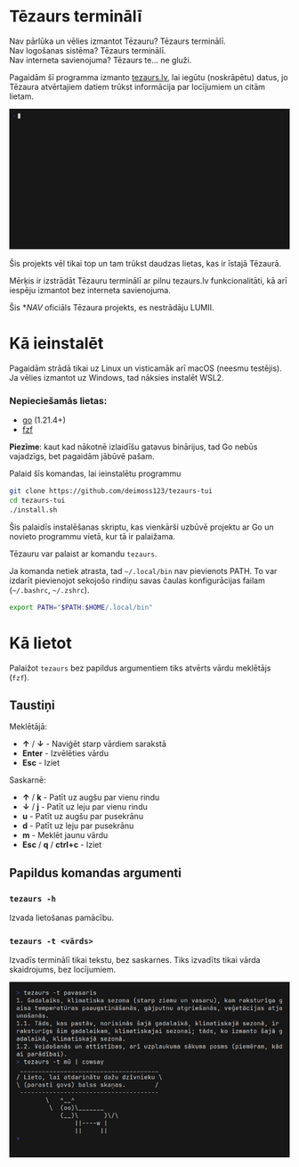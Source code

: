 # Tēzaurs terminālī

Nav pārlūka un vēlies izmantot Tēzauru? Tēzaurs terminālī. <br>
Nav logošanas sistēma? Tēzaurs terminālī. <br>
Nav interneta savienojuma? Tēzaurs te... ne gluži. <br>

Pagaidām šī programma izmanto [tezaurs.lv](https://tezaurs.lv/), lai iegūtu (noskrāpētu) datus, jo Tēzaura atvērtajiem datiem trūkst informācija par locījumiem un citām lietam.

![piemērs](/assets/piemers.gif)

Šis projekts vēl tikai top un tam trūkst daudzas lietas, kas ir īstajā Tēzaurā.

Mērķis ir izstrādāt Tēzauru terminālī ar pilnu tezaurs.lv funkcionalitāti, kā arī iespēju izmantot bez interneta savienojuma. 

Šis **NAV* oficiāls Tēzaura projekts, es nestrādāju LUMII.

# Kā ieinstalēt

Pagaidām strādā tikai uz Linux un visticamāk arī macOS (neesmu testējis).
Ja vēlies izmantot uz Windows, tad nāksies instalēt WSL2.

### Nepieciešamās lietas:
- [go](https://go.dev/doc/install) (1.21.4+)
- [fzf](https://github.com/junegunn/fzf)

**Piezīme**: kaut kad nākotnē izlaidīšu gatavus binārijus, tad Go nebūs vajadzīgs, bet pagaidām jābūvē pašam.

Palaid šīs komandas, lai ieinstalētu programmu
```sh
git clone https://github.com/deimoss123/tezaurs-tui
cd tezaurs-tui
./install.sh
```

Šis palaidīs instalēšanas skriptu, kas vienkārši uzbūvē projektu ar Go un novieto programmu vietā, kur tā ir palaižama.

Tēzauru var palaist ar komandu `tezaurs`.

Ja komanda netiek atrasta, tad `~/.local/bin` nav pievienots PATH.
To var izdarīt pievienojot sekojošo rindiņu savas čaulas konfigurācijas failam (`~/.bashrc`, `~/.zshrc`).

```sh
export PATH="$PATH:$HOME/.local/bin"
```

# Kā lietot

Palaižot `tezaurs` bez papildus argumentiem tiks atvērts vārdu meklētājs (`fzf`).

## Taustiņi

Meklētājā:
- **↑** / **↓** - Naviģēt starp vārdiem sarakstā
- **Enter** - Izvēlēties vārdu
- **Esc** - Iziet

Saskarnē:
- **↑** / **k** - Patīt uz augšu par vienu rindu
- **↓** / **j** - Patīt uz leju par vienu rindu
- **u** - Patīt uz augšu par pusekrānu
- **d** - Patīt uz leju par pusekrānu
- **m** - Meklēt jaunu vārdu
- **Esc** / **q** / **ctrl+c** - Iziet

## Papildus komandas argumenti

### `tezaurs -h`

Izvada lietošanas pamācību.

### `tezaurs -t <vārds>`

Izvadīs terminālī tikai tekstu, bez saskarnes.
Tiks izvadīts tikai vārda skaidrojums, bez locījumiem.

![](/assets/piemers2.png)
